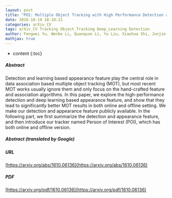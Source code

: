 ```yaml
---
layout: post
title: "POI: Multiple Object Tracking with High Performance Detection and Appearance Feature"
date: 2016-10-19 18:10:21
categories: arXiv_CV
tags: arXiv_CV Tracking Object_Tracking Deep_Learning Detection
author: Fengwei Yu, Wenbo Li, Quanquan Li, Yu Liu, Xiaohua Shi, Junjie Yan
mathjax: true
---
```


* content
{:toc}

##### Abstract
Detection and learning based appearance feature play the central role in data association based multiple object tracking (MOT), but most recent MOT works usually ignore them and only focus on the hand-crafted feature and association algorithms. In this paper, we explore the high-performance detection and deep learning based appearance feature, and show that they lead to significantly better MOT results in both online and offline setting. We make our detection and appearance feature publicly available. In the following part, we first summarize the detection and appearance feature, and then introduce our tracker named Person of Interest (POI), which has both online and offline version.

##### Abstract (translated by Google)


##### URL
[https://arxiv.org/abs/1610.06136](https://arxiv.org/abs/1610.06136)

##### PDF
[https://arxiv.org/pdf/1610.06136](https://arxiv.org/pdf/1610.06136)

